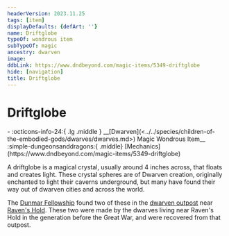 ```yaml
---
headerVersion: 2023.11.25
tags: [item]
displayDefaults: {defArt: ''}
name: Driftglobe
typeOf: wondrous item
subTypeOf: magic
ancestry: dwarven
image:
ddbLink: https://www.dndbeyond.com/magic-items/5349-driftglobe
hide: [navigation]
title: Driftglobe
---
```

# Driftglobe
<div class="grid cards ext-narrow-margin ext-one-column" markdown>
- :octicons-info-24:{ .lg .middle } __[Dwarven](<../../species/children-of-the-embodied-gods/dwarves/dwarves.md>) Magic Wondrous Item__  
    :simple-dungeonsanddragons:{ .middle} [Mechanics](https://www.dndbeyond.com/magic-items/5349-driftglobe) 
</div>


A driftglobe is a magical crystal, usually around 4 inches across, that floats and creates light. These crystal spheres are of Dwarven creation, originally enchanted to light their caverns underground, but many have found their way out of dwarven cities and across the world. 


The [Dunmar Fellowship](<../../people/pcs/dunmar-fellowship/dunmar-fellowship.md>) found two of these in the [dwarven outpost](<../../gazetteer/greater-dunmar/dunmari-basin/dwarven-outpost-raven-s-hold.md>) near [Raven's Hold](<../../gazetteer/greater-dunmar/dunmari-basin/raven-s-hold.md>). These two were made by the dwarves living near Raven's Hold in the generation before the Great War, and were recovered from that outpost.
